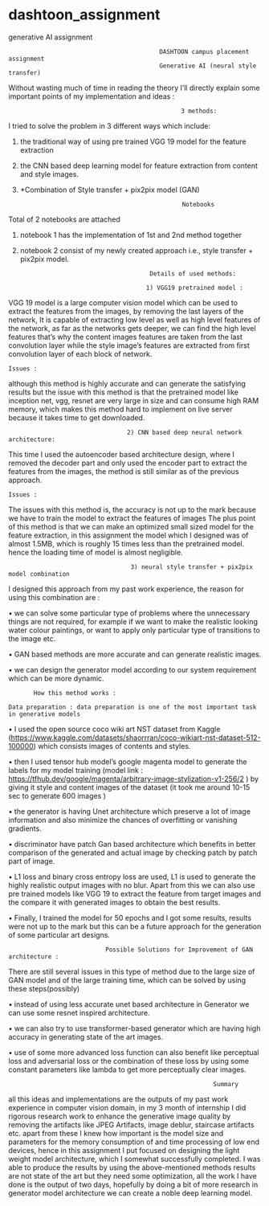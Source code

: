 # dashtoon_assignment
generative AI assignment

                                              DASHTOON campus placement assignment 
                                              Generative AI (neural style transfer)
Without wasting much of time in reading the theory I’ll directly explain some important points of my implementation and ideas : 

                                                    3 methods: 
                            
I tried to solve the problem in 3 different ways which include: 

1) the traditional way of using pre trained VGG 19 model for the feature extraction
2) the CNN based deep learning model for feature extraction from content and style images.
3) *Combination of Style transfer + pix2pix model (GAN)
                                                         
                                                    Notebooks

Total of 2 notebooks are attached

1) notebook 1 has the implementation of 1st and 2nd method together
   
2) notebook 2 consist of my newly created approach i.e., style transfer + pix2pix model.

                                           Details of used methods:

                                          1) VGG19 pretrained model :
 
VGG 19 model is a large computer vision model which can be used to extract the features from the images, by removing the last layers of the network,
It is capable of extracting low level as well as high level features of the network, as far as the networks gets deeper, we can find the high level features that’s why the content images features are taken from the last convolution layer while the style image’s features are extracted from first convolution layer of each block of network.

    Issues : 

although this method is highly accurate and can generate the satisfying results but the issue with this method is that the pretrained model like inception net, vgg, resnet are very large in size and can consume high RAM memory, which makes  this method hard to implement on live server because it takes time to get downloaded.

                                     2) CNN based deep neural network architecture: 

This time I used the autoencoder based architecture design, where I removed the decoder part and only used the encoder part to extract the features from the images, the method is still similar as of the previous approach. 

    Issues :

The issues with this method is, the accuracy is not up to the mark because we have to train the model to extract the features of images
The plus point of this method is that we can make an optimized small sized model for the feature extraction, in this assignment the model which I designed was of almost 1.5MB, which is roughly 15 times less than the pretrained model. hence the loading time of model is almost negligible.

                                      3) neural style transfer + pix2pix model combination 

I designed this approach from my past work experience, the reason for using this combination are :

•	we can solve some particular type of problems where the unnecessary things are not required, for example if we want to make the realistic looking water colour paintings, or want to apply only particular type of transitions to the image etc. 

•	GAN based methods are more accurate and can generate realistic images.

•	we can design the generator model according to our system requirement which can be more dynamic.

           How this method works : 

    Data preparation : data preparation is one of the most important task in generative models

•	I used the open source coco wiki art NST dataset from Kaggle (https://www.kaggle.com/datasets/shaorrran/coco-wikiart-nst-dataset-512-100000) which consists images of contents and styles. 

•	then I used tensor hub model’s google magenta model to generate the labels for my model training (model link : https://tfhub.dev/google/magenta/arbitrary-image-stylization-v1-256/2 ) by giving it style and content images of the dataset (it took me around 10-15 sec to generate 600 images ) 

•	the generator is having Unet architecture which preserve a lot of image information and also minimize the chances of overfitting or vanishing gradients.

•	discriminator have patch Gan based architecture which benefits in better comparison of the generated and actual image by checking patch by patch part of image.

•	L1 loss and binary cross entropy loss are used, L1 is used to generate the highly realistic output images with no blur. Apart from this we can also use pre trained models like VGG 19 to extract the feature from target images and the compare it with generated images to obtain the best results.

•	Finally, I trained the model for 50 epochs and I got some results, results were not up to the mark but this can be a future approach for the generation of some particular art designs. 




                               Possible Solutions for Improvement of GAN architecture : 

There are still several issues in this type of method due to the large size of GAN model and of the large training time, which can be solved by using these steps(possibly)

•	instead of using less accurate unet based architecture in Generator we can use some resnet inspired architecture.

•	we can also try to use transformer-based generator which are having high accuracy in generating state of the art images.

•	use of some more advanced loss function can also benefit like perceptual loss and adversarial loss or the combination of these loss by using some constant parameters like lambda to get more perceptually clear images.





                                                             Summary 
all this ideas and implementations are the outputs of my past work experience in computer vision domain, in my 3 month of internship I did rigorous research work to enhance the generative image quality by removing the artifacts like JPEG Artifacts, image deblur, staircase artifacts etc. apart from these I knew how important is the model size and parameters for the memory consumption of and time processing of low end devices, hence in this assignment I put focused on designing the light weight model architecture, which I somewhat successfully completed. 
I was able to produce the results by using the above-mentioned methods results are not state of the art but they need some optimization, all the work I have done is the output of two days, hopefully by doing a bit of more research in generator model architecture we can create a noble deep learning model.








